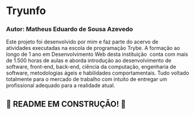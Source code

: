 # Tryunfo
### Autor: Matheus Eduardo de Sousa Azevedo

Este projeto foi desenvolvido por mim e faz parte do acervo de atividades executadas na escola de programação Trybe. A formação ao longo de 1 ano em Desenvolvimento Web desta instituição  conta com mais de 1.500 horas de aulas e aborda introdução ao desenvolvimento de software, front-end, back-end, ciência da computação, engenharia de software, metodologias ágeis e habilidades comportamentais. Tudo voltado totalmente para o mercado de trabalho com intuito de entregar um profissional adequado para a realidade atual. 

## 🚧 README EM CONSTRUÇÃO! 🚧
